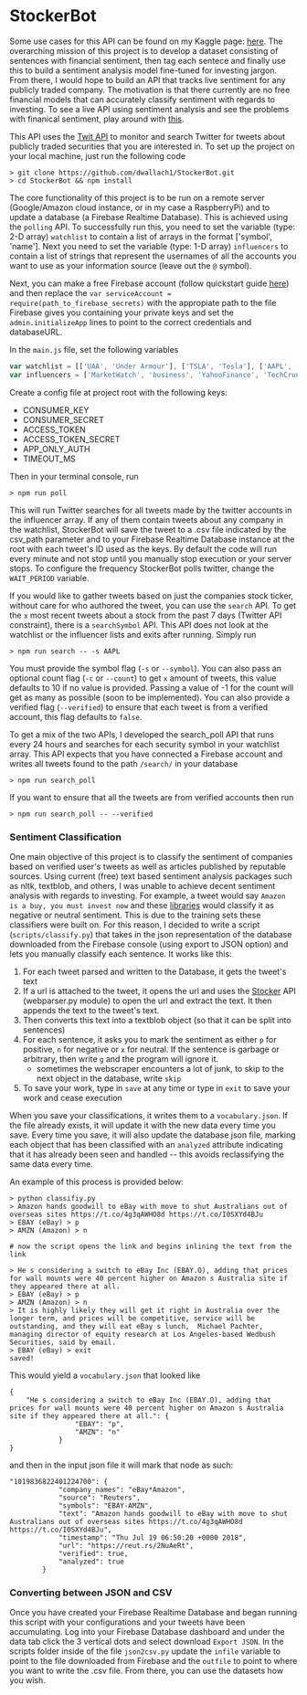 # StockerBot

Some use cases for this API can be found on my Kaggle page: [here](https://www.kaggle.com/davidwallach/financial-tweets). The overarching mission of this project is to develop a dataset consisting of sentences with financial sentiment, then tag each sentece and finally use this to build a sentiment analysis model fine-tuned for investing jargon. From there, I would hope to build an API that tracks live sentiment for any publicly traded company. The motivation is that there currently are no free financial models that can accurately classify sentiment with regards to investing. To see a live API using sentiment analysis and see the problems with finanical sentiment, play around with [this](http://text-processing.com/demo/sentiment/).

This API uses the [Twit API](https://github.com/ttezel/twit) to monitor and search Twitter for tweets about publicly traded securities that you are interested in. To set up the project on your local machine, just run the following code

```
> git clone https://github.com/dwallach1/StockerBot.git
> cd StockerBot && npm install
```

The core functionality of this project is to be run on a remote server (Google/Amazon cloud instance, or in my case a RaspberryPi) and to update a database (a Firebase Realtime Database). This is achieved using the `polling` API. To successfully run this, you need to set the variable (type: 2-D array) `watchlist` to contain a list of arrays in the format ['symbol', 'name']. Next you need to set the variable (type: 1-D array) `influencers` to contain a list of strings that represent the usernames of all the accounts you want to use as your information source (leave out the `@` symbol). 

Next, you can make a free Firebase account (follow quickstart guide [here](https://github.com/firebase/quickstart-nodejs)) and then replace the `var serviceAccount = require(path_to_firebase_secrets)` with the appropiate path to the file Firebase gives you containing your private keys and set the `admin.initializeApp` lines to point to the correct credentials and databaseURL. 


In the `main.js` file, set the following variables 
```javascript
var watchlist = [['UAA', 'Under Armour'], ['TSLA', 'Tesla'], ['AAPL', 'Apple']];
var influencers = ['MarketWatch', 'business', 'YahooFinance', 'TechCrunch'];
```

Create a config file at project root with the following keys:
- CONSUMER_KEY
- CONSUMER_SECRET
- ACCESS_TOKEN
- ACCESS_TOKEN_SECRET
- APP_ONLY_AUTH
- TIMEOUT_MS

Then in your terminal console, run 

```
> npm run poll 
```

This will run Twitter searches for all tweets made by the twitter accounts in the influencer array. If any of them contain tweets about any company in the watchlist, StockerBot will save the tweet to a .csv file indicated by the csv_path parameter and to your Firebase Realtime Database instance at the root with each tweet's ID used as the keys. By default the code will run every minute and not stop until you manually stop execution or your server stops. To configure the frequency StockerBot polls twitter, change the `WAIT_PERIOD` variable. 


If you would like to gather tweets based on just the companies stock ticker, without care for who authored the tweet, you can use the `search` API. To get the `x` most recent tweets about a stock from the past 7 days (Twitter API constraint), there is a `searchSymbol` API. This API does not look at the watchlist or the influencer lists and exits after running. Simply run

```
> npm run search -- -s AAPL 
```

You must provide the symbol flag (`-s` or `--symbol`). You can also pass an optional count flag (`-c` or `--count`) to get `x` amount of tweets, this value defaults to 10 if no value is provided. Passing a value of -1 for the count will get as many as possible (soon to be implemented). You can also provide a verified flag (`--verified`) to ensure that each tweet is from a verified account, this flag defaults to `false`. 

To get a mix of the two APIs, I developed the search_poll API that runs every 24 hours and searches for each security symbol in your watchlist array. This API expects that you have connected a Firebase account and writes all tweets found to the path `/search/` in your database

```
> npm run search_poll
```
If you want to ensure that all the tweets are from verified accounts then run
```
> npm run search_poll -- --verified
```

### Sentiment Classification

One main objective of this project is to classify the sentiment of companies based on verified user's tweets as well as articles published by reputable sources. Using current (free) text based sentiment analysis packages such as nltk, textblob, and others, I was unable to achieve decent sentiment analysis with regards to investing. For example, a tweet would say `Amazon is a buy, you must invest now` and these [libraries](http://text-processing.com/demo/sentiment/) would classify it as negative or neutral sentiment. This is due to the training sets these classifiers were built on. For this reason, I decided to write a script (`scripts/classify.py`) that takes in the json representation of the database downloaded from the Firebase console (using export to JSON option) and lets you manually classify each sentence. It works like this:

1. For each tweet parsed and written to the Database, it gets the tweet's text
2. If a url is attached to the tweet, it opens the url and uses the [Stocker](https://github.com/dwallach1/Stocker) API (webparser.py module) to open the url and extract the text. It then appends the text to the tweet's text.
3. Then converts this text into a textblob object (so that it can be split into sentences)
4. For each sentence, it asks you to mark the sentiment as either `p` for positive, `n` for negative or `x` for neutral. If the sentence is garbage or arbitrary, then write `g` and the program will ignore it. 
	* sometimes the webscraper encounters a lot of junk, to skip to the next object in the database, write `skip`
5. To save your work, type in `save` at any time or type in `exit` to save your work and cease execution

When you save your classifications, it writes them to a `vocabulary.json`. If the file already exists, it will update it with the new data every time you save. Every time you save, it will also update the database json file, marking each object that has been classified with an `analyzed` attribute indicating that it has already been seen and handled -- this avoids reclassifying the same data every time. 

An example of this process is provided below:

```
> python classifiy.py
> Amazon hands goodwill to eBay with move to shut Australians out of overseas sites https://t.co/4g3qAWHO8d https://t.co/I0SXYd4BJu
> EBAY (eBay) > p 	 
> AMZN (Amazon) > n  

# now the script opens the link and begins inlining the text from the link

> He s considering a switch to eBay Inc (EBAY.O), adding that prices for wall mounts were 40 percent higher on Amazon s Australia site if they appeared there at all.
> EBAY (eBay) > p
> AMZN (Amazon) > n
> It is highly likely they will get it right in Australia over the longer term, and prices will be competitive, service will be outstanding, and they will eat eBay s lunch,  Michael Pachter, managing director of equity research at Los Angeles-based Wedbush Securities, said by email.
> EBAY (eBay) > exit
saved!
```
This would yield a `vocabulary.json` that looked like
```
{
	"He s considering a switch to eBay Inc (EBAY.O), adding that prices for wall mounts were 40 percent higher on Amazon s Australia site if they appeared there at all.": { 
				"EBAY": "p", 
				"AMZN": "n"
			}
}
```
and then in the input json file it will mark that node as such:
```
"1019836822401224700": {
            "company_names": "eBay*Amazon",
            "source": "Reuters",
            "symbols": "EBAY-AMZN",
            "text": "Amazon hands goodwill to eBay with move to shut Australians out of overseas sites https://t.co/4g3qAWHO8d https://t.co/I0SXYd4BJu",
            "timestamp": "Thu Jul 19 06:50:20 +0000 2018",
            "url": "https://reut.rs/2NuAeRt",
            "verified": true,
            "analyzed": true
        }
```

### Converting between JSON and CSV

Once you have created your Firebase Realtime Database and began running this script with your configurations and your tweets have been accumulating. Log into your Firebase Database dashboard and under the data tab click the 3 vertical dots and select download `Export JSON`. In the scripts folder inside of the file `json2csv.py` update the `infile` variable to point to the file downloaded from Firebase and the `outfile` to point to where you want to write the .csv file. From there, you can use the datasets how you wish. 
